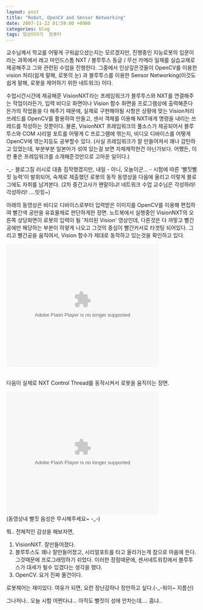 ```yaml
---
layout: post
title: "Robot, OpenCV and Sensor Networking"
date: 2007-11-22 01:59:00 +0900
categories: blog
tags: 일상이야기  컴퓨터
---
```


교수님께서 학교를 어떻게 구워삶으셨는지는 모르겠지만, 진행중인 지능로봇의 입문이라는 과목에서 레고 마인드스톰 NXT / 블루투스 동글 / 무선 카메라 일체를 실습교재로 제공해주고 그와 관련된 수업을 진행한다. 그중에서 인상깊은것들이 OpenCV를 이용한 vision 처리(쉽게 말해, 로봇의 눈) 과 블루투스를 이용한 Sensor Networking(이것도 쉽게 말해, 로봇을 제어하기 위한 네트워크) 이다.

수업시간시간에 제공해준 VisionNXT라는 프레임워크가 블루투스와 NXT를 연결해주는 작업이라든가, 입력 비디오 화면이나 Vision 함수 화면을 프로그램상에 출력해준다든가의 작업들을 다 해주기 때문에, 실제로 구현해야될 사항은 상황에 맞는 Vision처리 쓰레드를 OpenCV를 활용하여 만들고, 센서 객체를 이용해 NXT에게 명령을 내리는 쓰레드를 작성하는 것뿐이다. 물론, VisionNXT 프레임워크의 풀소스가 제공되어서 블루투스와 COM 시리얼 포트를 어떻게 C 프로그램에 엮는지, 비디오 디바이스를 어떻게 OpenCV에 엮는지등도 공부할수 있다.
(사실 프레임워크가 잘 만들어져서 꽤나 감탄하고 있었는데, 부분부분 일본어가 섞여 있는걸 보면 자체제작한건 아닌가보다. 어쨌든, 이런 좋은 프레임워크를 소개해준것만으로 고마운 일이다.)

-_- 블로그질 러시로 대충 짐작했겠지만, 내일 - 아니, 오늘이군... - 시험에 따른 '뻘짓뻘짓 능력'이 발휘되어, 숙제로 제출했던 로봇의 동작 동영상을 다음에 올리고 이렇게 블로그에도 자취를 남겨본다. (2차 중간고사가 왠말이냐! 네트워크 수업 교수님은 각성하라! 각성하라! ....잇힝~)

아래의 동영상은 비디오 디바이스로부터 입력받은 이미지를 OpenCV를 이용해 편집하여 빨간색 공만을 유효물체로 판단하게한 장면. 노트북에서 실행중인 VisionNXT의 오른쪽 상당화면이 로봇의 입력이 될 '처리된 Vision' 영상인데, 다른것은 다 까맣고 빨간공에만 해당하는 부분이 하얗게 나오고 그것의 중심이 빨간커서로 타겟팅 되어있다. 그리고 빨간공을 움직여서, Vision 함수가 제대로 동작하고 있는것을 확인하고 있다.

<object type='application/x-shockwave-flash' width="402" height="324" align='middle' classid='clsid:d27cdb6e-ae6d-11cf-96b8-444553540000' codebase='http://fpdownload.macromedia.com/pub/shockwave/cabs/flash/swflash.cab#version=8,0,0,0'><param name='movie' value='http://flvs.daum.net/flvPlayer.swf?vid=e1NTNkHS9Os$' /><param name='allowScriptAccess' value='never' /><param name='allowFullScreen' value='false' /><embed src='http://flvs.daum.net/flvPlayer.swf?vid=e1NTNkHS9Os$' width="402" height="324" allowScriptAccess='never' type='application/x-shockwave-flash' allowFullScreen='false'></embed></object> <br /><br />
 

다음이 실제로 NXT Control Thread를 동작시켜서 로봇을 움직이는 장면.

<object codebase="http://fpdownload.macromedia.com/pub/shockwave/cabs/flash/swflash.cab#version=8,0,0,0" type="application/x-shockwave-flash" classid="clsid:d27cdb6e-ae6d-11cf-96b8-444553540000" align="middle" height="324" width="402"><param name="_cx" value="10636"><param name="_cy" value="8573"><param name="FlashVars" value=""><param name="Movie" value="http://flvs.daum.net/flvPlayer.swf?vid=QyY_CvLm_K0$"><param name="Src" value="http://flvs.daum.net/flvPlayer.swf?vid=QyY_CvLm_K0$"><param name="WMode" value="Window"><param name="Play" value="-1"><param name="Loop" value="-1"><param name="Quality" value="High"><param name="SAlign" value=""><param name="Menu" value="-1"><param name="Base" value=""><param name="AllowScriptAccess" value="always"><param name="Scale" value="ShowAll"><param name="DeviceFont" value="0"><param name="EmbedMovie" value="0"><param name="BGColor" value=""><param name="SWRemote" value=""><param name="MovieData" value=""><param name="SeamlessTabbing" value="1"><param name="Profile" value="0"><param name="ProfileAddress" value=""><param name="ProfilePort" value="0"><param name="AllowNetworking" value="all"><param name="AllowFullScreen" value="true">
<embed loop="true" menu="false" quality="high"  width="402" height="324"  type="application/x-shockwave-flash" pluginspage="http://www.macromedia.com/shockwave/download/index.cgi?P1_Prod_Version=ShockwaveFlash" src="http://flvs.daum.net/flvPlayer.swf?vid=QyY_CvLm_K0$"></embed></object><br />
(동영상내 뻘짓 음성은 무시해주세요~ -_-)

뭐.. 전체적인 감상을 해보자면,

 1. VisionNXT. 잘만들어졌다.
 2. 블루투스도 꽤나 잘만들어졌고, 시리얼포트를 타고 올라가는게 참으로 마음에 든다. 그것때문에 프로그래밍하기 쉬었다. 이러한 장점때문에, 센서네트워킹에서 블루투스가 대세가 될수 있겠다는 생각을 했다.
 3. OpenCV. 요거 진짜 물건이다.

로봇제어는 재미있다. 여유가 되면, 요런 장난감하나 장만하고 싶다.(-_-워이~ 지름신)

그나저나.. 오늘 시험 어쩐다냐... 아직도 뻘짓이 성에 안차는데.... 흠냐..


